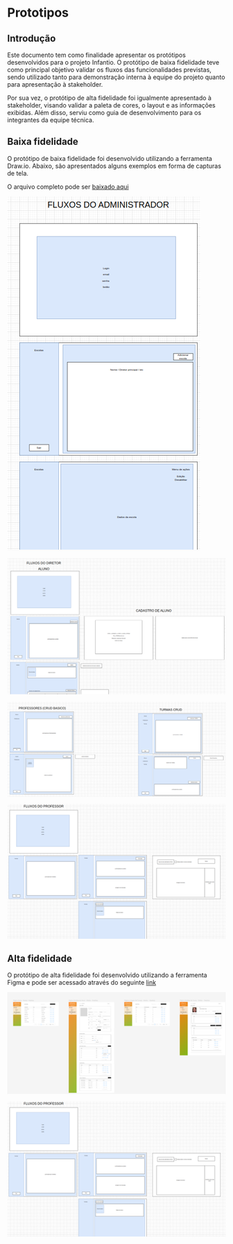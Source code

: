 # **Prototipos**

## **Introdução**

Este documento tem como finalidade apresentar os protótipos desenvolvidos para o projeto Infantio. O protótipo de baixa fidelidade teve como principal objetivo validar os fluxos das funcionalidades previstas, sendo utilizado tanto para demonstração interna à equipe do projeto quanto para apresentação à stakeholder.

Por sua vez, o protótipo de alta fidelidade foi igualmente apresentado à stakeholder, visando validar a paleta de cores, o layout e as informações exibidas. Além disso, serviu como guia de desenvolvimento para os integrantes da equipe técnica.

## **Baixa fidelidade**

O protótipo de baixa fidelidade foi desenvolvido utilizando a ferramenta Draw.io. Abaixo, são apresentados alguns exemplos em forma de capturas de tela.

O arquivo completo pode ser [baixado aqui](../assets/jornada.drawio)

![Baixa 1](../assets/baixa_1.png)

![Baixa 2](../assets/baixa_2.png)

![Baixa 3](../assets/baixa_3.png)

![Baixa 4](../assets/baixa_4.png)

## **Alta fidelidade**

O protótipo de alta fidelidade foi desenvolvido utilizando a ferramenta Figma e pode ser acessado através do seguinte [link](https://www.figma.com/design/NIi2kqDpO6qGrVRUIOA6g2/Documenta%C3%A7%C3%A3o---Prot%C3%B3tipos---Infantio?node-id=1-3&node-type=canvas&t=0NfbFNcSzpKmGGV7-0)

![Alta 1](../assets/alta_1.png)

![Alta 2](../assets/baixa_4.png)
